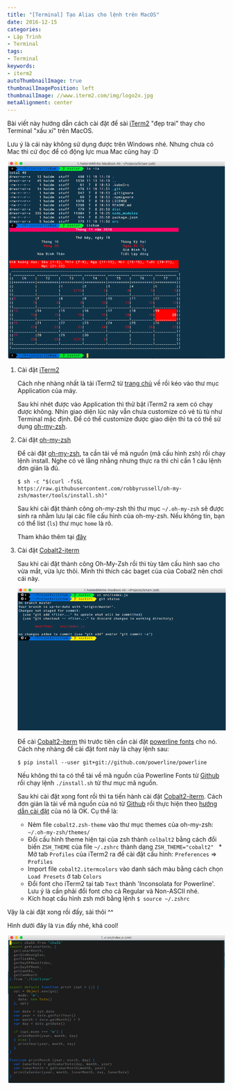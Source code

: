 ```yaml
---
title: "[Terminal] Tạo Alias cho lệnh trên MacOS"
date: 2016-12-15
categories:
- Lập Trình
- Terminal
tags:
- Terminal
keywords:
- iterm2
autoThumbnailImage: true
thumbnailImagePosition: left
thumbnailImage: //www.iterm2.com/img/logo2x.jpg
metaAlignment: center
---
```

Bài viết này hướng dẫn cách cài đặt để sài [iTerm2](https://www.iterm2.com/) "đẹp trai" thay cho Terminal "xấu xí" trên MacOS.

Lưu ý là cái này không sử dụng được trên Windows nhé. Nhưng chưa có Mac thì cứ đọc để có động lực mua Mac cũng hay :D

<p align="center">
  <img src="https://github.com/dominhhai/blog/blob/master/imgs/iterm2.png?raw=true" width="500" alt="iterm-2">
</p>

1. Cài đặt [iTerm2](https://www.iterm2.com/)

   Cách nhẹ nhàng nhất là tải iTerm2 từ [trang chủ](https://www.iterm2.com/downloads.html) về rồi kéo vào thư mục Application của máy.

   Sau khi nhét được vào Application thì thử bật iTerm2 ra xem có chạy được không. Nhìn giao diện lúc này vẫn chưa customize có vẻ tù tù như Terminal mặc định. Để có thể customize được giao diện thì ta có thể sử dụng [oh-my-zsh](http://ohmyz.sh/).

2. Cài đặt [oh-my-zsh](http://ohmyz.sh/)

   Để cài đặt [oh-my-zsh](http://ohmyz.sh/), ta cần tải về mã nguồn (mã cấu hình zsh) rồi chạy lệnh install. Nghe có vẻ lằng nhằng nhưng thực ra thì chỉ cần 1 câu lệnh đơn giản là đủ.

   ```shell
   $ sh -c "$(curl -fsSL https://raw.githubusercontent.com/robbyrussell/oh-my-zsh/master/tools/install.sh)"
   ```

   Sau khi cài đặt thành công oh-my-zsh thì thư mục `~/.oh-my-zsh` sẽ được sinh ra nhằm lưu lại các file cấu hình của oh-my-zsh.
   Nếu không tin, bạn có thể list (`ls`) thư mục `home` là rõ.

   Tham khảo thêm tại [đây](https://github.com/robbyrussell/oh-my-zsh#basic-installation)

3. Cài đặt [Cobalt2-iterm](https://github.com/wesbos/Cobalt2-iterm)

   Sau khi cài đặt thành công Oh-My-Zsh rồi thì tùy tâm cấu hình sao cho vừa mắt, vừa lực thôi. Mình thì thích các baget của của Cobal2 nên chơi cái này.
   <p align="center">
      <img src="https://github.com/dominhhai/blog/blob/master/imgs/iterm-git.png?raw=true" width="500" alt="iterm-2-git">
   </p>

   Để cài [Cobalt2-iterm](https://github.com/wesbos/Cobalt2-iterm) thì trước tiên cần cài đặt [powerline fonts](https://powerline.readthedocs.io/en/latest/index.html) cho nó. Cách nhẹ nhàng để cài đặt font này là chạy lệnh sau:

   ```shell
   $ pip install --user git+git://github.com/powerline/powerline
   ```

   Nếu không thì ta có thể tài về mã nguồn của Powerline Fonts từ [Github](https://github.com/powerline/fonts) rồi chạy lệnh `./install.sh` từ thư mục mã nguồn.

   Sau khi cài đặt xong font rồi thì ta tiến hành cài đặt [Cobalt2-iterm](https://github.com/wesbos/Cobalt2-iterm). Cách đơn giản là tải về mã nguồn của nó từ [Github](https://github.com/wesbos/Cobalt2-iterm) rồi thực hiện theo [hướng dẫn cài đặt](https://github.com/wesbos/Cobalt2-iterm#step-by-step-installation) của nó là OK. Cụ thể là:

   * Ném file `cobalt2.zsh-theme` vào thư mục themes của oh-my-zsh: `~/.oh-my-zsh/themes/`
   * Đổi cấu hình theme hiện tại của zsh thành `colbalt2` bằng cách đổi biến `ZSH_THEME` của file `~/.zshrc` thành dạng `ZSH_THEME="cobalt2"`
   * Mở tab `Profiles` của iTerm2 ra để cài đặt cấu hình: `Preferences` ⇒ `Profiles`
   * Import file `cobalt2.itermcolors` vào danh sách màu bằng cách chọn `Load Presets` ở tab `Colors`
   * Đổi font cho iTerm2 tại tab `Text` thành 'Inconsolata for Powerline'. Lưu ý là cần phải đổi font cho cả Regular và Non-ASCII nhé.
   * Kích hoạt cấu hình zsh mới bằng lệnh `$ source ~/.zshrc`

Vậy là cài đặt xong rồi đấy, sài thôi ^^

Hình dưới đây là `Vim` đấy nhé, khá cool!

<p align="center">
  <img src="https://github.com/dominhhai/blog/blob/master/imgs/iterm2-vi.png?raw=true" width="500" alt="iterm-2-vim">
</p>
